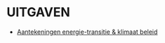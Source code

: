 # UITGAVEN

* [Aantekeningen energie-transitie & klimaat beleid](aantekeningen_energietransitie_klimaatbeleid.pdf)
